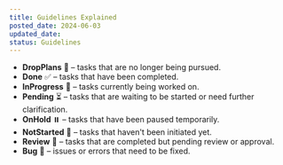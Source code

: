 ```yaml
---
title: Guidelines Explained
posted_date: 2024-06-03
updated_date:
status: Guidelines
---
```


- **DropPlans** 🛑 <span class="text-muted-foreground">– tasks that are no longer being pursued.</span>
- **Done** ✅ <span class="text-muted-foreground">– tasks that have been completed.</span>
- **InProgress** 🔄 <span class="text-muted-foreground">– tasks currently being worked on.</span>
- **Pending** ⏳ <span class="text-muted-foreground">– tasks that are waiting to be started or need further clarification.</span>
- **OnHold** ⏸️ <span class="text-muted-foreground">– tasks that have been paused temporarily.</span>
- **NotStarted** 🚫 <span class="text-muted-foreground">– tasks that haven't been initiated yet.</span>
- **Review** 👀 <span class="text-muted-foreground">– tasks that are completed but pending review or approval.</span>
- **Bug** 🐛 <span class="text-muted-foreground">– issues or errors that need to be fixed.</span>
